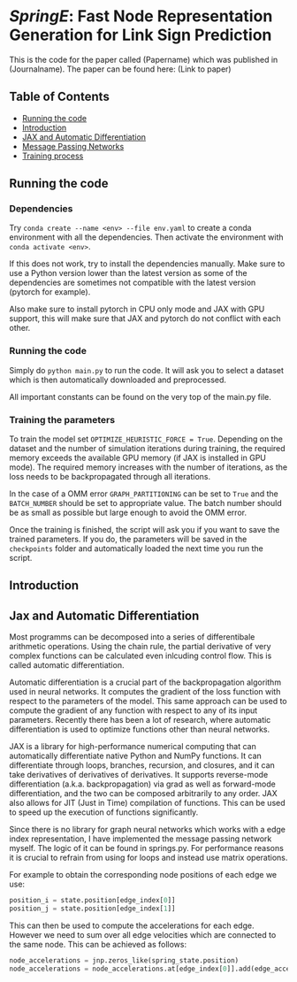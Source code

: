 # *SpringE*: Fast Node Representation Generation for Link Sign Prediction

This is the code for the paper called (Papername) which was published in (Journalname). The paper can be found here: (Link to paper)

## Table of Contents

- [Running the code](#running-the-code)
- [Introduction](#introduction)
- [JAX and Automatic Differentiation](#jax-and-automatic-differentiation)
- [Message Passing Networks](#message-passing-networks)
- [Training process](#training-process)


## Running the code

### Dependencies

Try ``conda create --name <env> --file env.yaml`` to create a conda environment with all the dependencies. Then activate the environment with ``conda activate <env>``.

If this does not work, try to install the dependencies manually. Make sure to use a Python version lower than the latest version as some of the dependencies are sometimes not compatible with the latest version (pytorch for example). 

Also make sure to install pytorch in CPU only mode and JAX with GPU support, this will make sure that JAX and pytorch do not conflict with each other.

### Running the code

Simply do ``python main.py`` to run the code. It will ask you to select a dataset which is then automatically downloaded and preprocessed. 

All important constants can be found on the very top of the main.py file. 

### Training the parameters

To train the model set ``OPTIMIZE_HEURISTIC_FORCE = True``. Depending on the dataset and the number of simulation iterations during training, the required memory exceeds the available GPU memory (if JAX is installed in GPU mode). The required memory increases with the number of iterations, as the loss needs to be backpropagated through all iterations.

In the case of a OMM error ``GRAPH_PARTITIONING`` can be set to ``True`` and the ``BATCH_NUMBER`` should be set to appropriate value. The batch number should be as small as possible but large enough to avoid the OMM error.

Once the training is finished, the script will ask you if you want to save the trained parameters. If you do, the parameters will be saved in the ``checkpoints`` folder and automatically loaded the next time you run the script.

## Introduction

## Jax and Automatic Differentiation

Most programms can be decomposed into a series of differentibale arithmetic operations. Using the chain rule, the partial derivative of very complex functions can be calculated even inlcuding control flow. This is called automatic differentiation. 

Automatic differentiation is a crucial part of the backpropagation algorithm used in neural networks. It computes the gradient of the loss function with respect to the parameters of the model. This same approach can be used to compute the gradient of any function with respect to any of its input parameters. Recently there has been a lot of research, where automatic differentiation is used to optimize functions other than neural networks.

JAX is a library for high-performance numerical computing that can automatically differentiate native Python and NumPy functions. It can differentiate through loops, branches, recursion, and closures, and it can take derivatives of derivatives of derivatives. It supports reverse-mode differentiation (a.k.a. backpropagation) via grad as well as forward-mode differentiation, and the two can be composed arbitrarily to any order. JAX also allows for JIT (Just in Time) compilation of functions. This can be used to speed up the execution of functions significantly.

Since there is no library for graph neural networks which works with a edge index representation, I have implemented the message passing network myself. The logic of it can be found in springs.py. For performance reasons it is crucial to refrain from using for loops and instead use matrix operations. 

For example to obtain the corresponding node positions of each edge we use:
    
```python
position_i = state.position[edge_index[0]]
position_j = state.position[edge_index[1]]
```

This can then be used to compute the accelerations for each edge. However we need to sum over all edge velocities which are connected to the same node. This can be achieved as follows:

```python
node_accelerations = jnp.zeros_like(spring_state.position)
node_accelerations = node_accelerations.at[edge_index[0]].add(edge_acceleration)
```